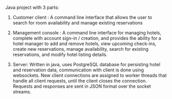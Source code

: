 Java project with 3 parts:

  1) Customer client : 
          A command line interface that allows the user to search for room availability and manage existing reservations

  2) Management console : 
          A command line interface for managing hotels, complete with account 
          sign-in / creation, and provides the ability for a hotel manager to add and remove hotels, view upcoming 
          check-ins, create new reservations, manage availability, search for existing reservations, and modify hotel listing details.

  3) Server: 
         Written in java, uses PostgreSQL database for persisting hotel and reservation data,
         communication with client is done using websockets. New client connections are assigned
         to worker threads that handle all client requests, until the client closes the connection.
         Requests and responses are sent in JSON format over the socket streams.
